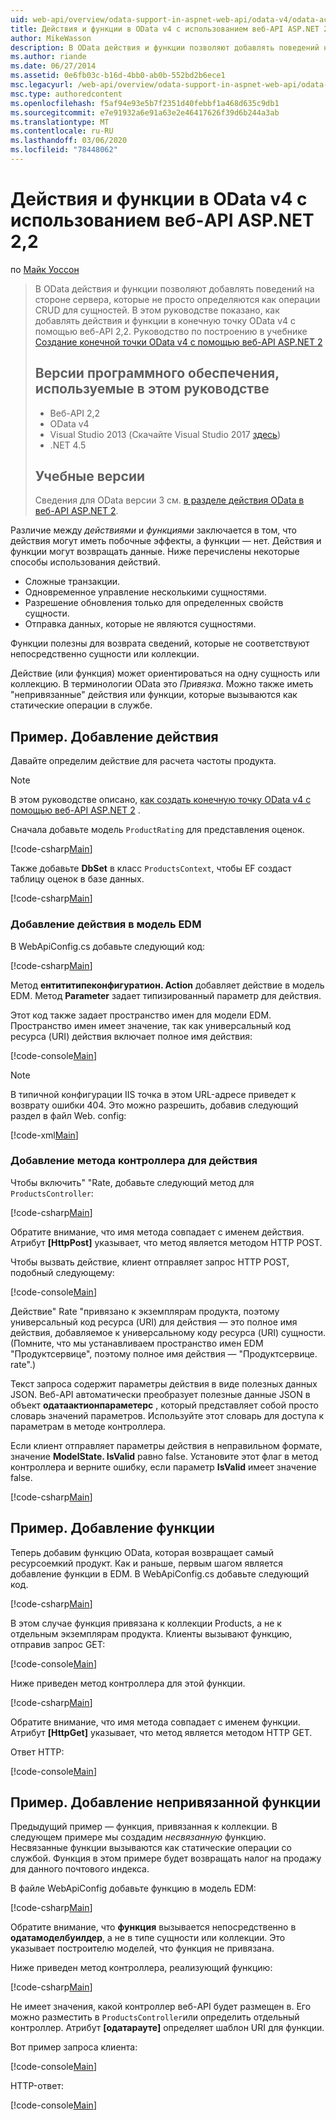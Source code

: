 ```yaml
---
uid: web-api/overview/odata-support-in-aspnet-web-api/odata-v4/odata-actions-and-functions
title: Действия и функции в OData v4 с использованием веб-API ASP.NET 2,2 | Документация Майкрософт
author: MikeWasson
description: В OData действия и функции позволяют добавлять поведений на стороне сервера, которые не просто определяются как операции CRUD для сущностей. В этом руководстве показано, как...
ms.author: riande
ms.date: 06/27/2014
ms.assetid: 0e6fb03c-b16d-4bb0-ab0b-552bd2b6ece1
msc.legacyurl: /web-api/overview/odata-support-in-aspnet-web-api/odata-v4/odata-actions-and-functions
msc.type: authoredcontent
ms.openlocfilehash: f5af94e93e5b7f2351d40febbf1a468d635c9db1
ms.sourcegitcommit: e7e91932a6e91a63e2e46417626f39d6b244a3ab
ms.translationtype: MT
ms.contentlocale: ru-RU
ms.lasthandoff: 03/06/2020
ms.locfileid: "78448062"
---
```

# <a name="actions-and-functions-in-odata-v4-using-aspnet-web-api-22"></a>Действия и функции в OData v4 с использованием веб-API ASP.NET 2,2

по [Майк Уоссон](https://github.com/MikeWasson)

> В OData действия и функции позволяют добавлять поведений на стороне сервера, которые не просто определяются как операции CRUD для сущностей. В этом руководстве показано, как добавлять действия и функции в конечную точку OData v4 с помощью веб-API 2,2. Руководство по построению в учебнике [Создание конечной точки OData v4 с помощью веб-API ASP.NET 2](create-an-odata-v4-endpoint.md)
>
> ## <a name="software-versions-used-in-the-tutorial"></a>Версии программного обеспечения, используемые в этом руководстве
>
> - Веб-API 2,2
> - OData v4
> - Visual Studio 2013 (Скачайте Visual Studio 2017 [здесь](https://visualstudio.microsoft.com/downloads/?utm_medium=microsoft&utm_source=docs.microsoft.com&utm_campaign=button+cta&utm_content=download+vs2017))
> - .NET 4.5
>
> ## <a name="tutorial-versions"></a>Учебные версии
>
> Сведения для OData версии 3 см. [в разделе действия OData в веб-API ASP.NET 2](../odata-v3/odata-actions.md).

Различие между *действиями* и *функциями* заключается в том, что действия могут иметь побочные эффекты, а функции — нет. Действия и функции могут возвращать данные. Ниже перечислены некоторые способы использования действий.

- Сложные транзакции.
- Одновременное управление несколькими сущностями.
- Разрешение обновления только для определенных свойств сущности.
- Отправка данных, которые не являются сущностями.

Функции полезны для возврата сведений, которые не соответствуют непосредственно сущности или коллекции.

Действие (или функция) может ориентироваться на одну сущность или коллекцию. В терминологии OData это *Привязка*. Можно также иметь &quot;непривязанные&quot; действия или функции, которые вызываются как статические операции в службе.

## <a name="example-adding-an-action"></a>Пример. Добавление действия

Давайте определим действие для расчета частоты продукта.

> [!NOTE]
> В этом руководстве описано, [как создать конечную точку OData v4 с помощью веб-API ASP.NET 2](create-an-odata-v4-endpoint.md) .

Сначала добавьте модель `ProductRating` для представления оценок.

[!code-csharp[Main](odata-actions-and-functions/samples/sample1.cs)]

Также добавьте **DbSet** в класс `ProductsContext`, чтобы EF создаст таблицу оценок в базе данных.

[!code-csharp[Main](odata-actions-and-functions/samples/sample2.cs)]

### <a name="add-the-action-to-the-edm"></a>Добавление действия в модель EDM

В WebApiConfig.cs добавьте следующий код:

[!code-csharp[Main](odata-actions-and-functions/samples/sample3.cs)]

Метод **ентититипеконфигуратион. Action** добавляет действие в модель EDM. Метод **Parameter** задает типизированный параметр для действия.

Этот код также задает пространство имен для модели EDM. Пространство имен имеет значение, так как универсальный код ресурса (URI) действия включает полное имя действия:

[!code-console[Main](odata-actions-and-functions/samples/sample4.cmd)]

> [!NOTE]
> В типичной конфигурации IIS точка в этом URL-адресе приведет к возврату ошибки 404. Это можно разрешить, добавив следующий раздел в файл Web. config:

[!code-xml[Main](odata-actions-and-functions/samples/sample5.xml)]

### <a name="add-a-controller-method-for-the-action"></a>Добавление метода контроллера для действия

Чтобы включить&quot; &quot;Rate, добавьте следующий метод для `ProductsController`:

[!code-csharp[Main](odata-actions-and-functions/samples/sample6.cs)]

Обратите внимание, что имя метода совпадает с именем действия. Атрибут **[HttpPost]** указывает, что метод является методом HTTP POST.

Чтобы вызвать действие, клиент отправляет запрос HTTP POST, подобный следующему:

[!code-console[Main](odata-actions-and-functions/samples/sample7.cmd)]

Действие&quot; Rate &quot;привязано к экземплярам продукта, поэтому универсальный код ресурса (URI) для действия — это полное имя действия, добавляемое к универсальному коду ресурса (URI) сущности. (Помните, что мы устанавливаем пространство имен EDM &quot;Продуктсервице&quot;, поэтому полное имя действия — &quot;Продуктсервице. rate&quot;.)

Текст запроса содержит параметры действия в виде полезных данных JSON. Веб-API автоматически преобразует полезные данные JSON в объект **одатаактионпараметерс** , который представляет собой просто словарь значений параметров. Используйте этот словарь для доступа к параметрам в методе контроллера.

Если клиент отправляет параметры действия в неправильном формате, значение **ModelState. IsValid** равно false. Установите этот флаг в метод контроллера и верните ошибку, если параметр **IsValid** имеет значение false.

[!code-csharp[Main](odata-actions-and-functions/samples/sample8.cs)]

## <a name="example-adding-a-function"></a>Пример. Добавление функции

Теперь добавим функцию OData, которая возвращает самый ресурсоемкий продукт. Как и раньше, первым шагом является добавление функции в EDM. В WebApiConfig.cs добавьте следующий код.

[!code-csharp[Main](odata-actions-and-functions/samples/sample9.cs)]

В этом случае функция привязана к коллекции Products, а не к отдельным экземплярам продукта. Клиенты вызывают функцию, отправив запрос GET:

[!code-console[Main](odata-actions-and-functions/samples/sample10.cmd)]

Ниже приведен метод контроллера для этой функции.

[!code-csharp[Main](odata-actions-and-functions/samples/sample11.cs)]

Обратите внимание, что имя метода совпадает с именем функции. Атрибут **[HttpGet]** указывает, что метод является методом HTTP GET.

Ответ HTTP:

[!code-console[Main](odata-actions-and-functions/samples/sample12.cmd)]

## <a name="example-adding-an-unbound-function"></a>Пример. Добавление непривязанной функции

Предыдущий пример — функция, привязанная к коллекции. В следующем примере мы создадим *несвязанную* функцию. Несвязанные функции вызываются как статические операции со службой. Функция в этом примере будет возвращать налог на продажу для данного почтового индекса.

В файле WebApiConfig добавьте функцию в модель EDM:

[!code-csharp[Main](odata-actions-and-functions/samples/sample13.cs)]

Обратите внимание, что **функция** вызывается непосредственно в **одатамоделбуилдер**, а не в типе сущности или коллекции. Это указывает построителю моделей, что функция не привязана.

Ниже приведен метод контроллера, реализующий функцию:

[!code-csharp[Main](odata-actions-and-functions/samples/sample14.cs)]

Не имеет значения, какой контроллер веб-API будет размещен в. Его можно разместить в `ProductsController`или определить отдельный контроллер. Атрибут **[одатарауте]** определяет шаблон URI для функции.

Вот пример запроса клиента:

[!code-console[Main](odata-actions-and-functions/samples/sample15.cmd)]

HTTP-ответ:

[!code-console[Main](odata-actions-and-functions/samples/sample16.cmd)]
